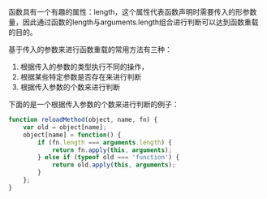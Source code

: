 函数具有一个有趣的属性：length，这个属性代表函数声明时需要传入的形参数量，因此通过函数的length与arguments.length组合进行判断可以达到函数重载的目的。

基于传入的参数来进行函数重载的常用方法有三种：
1. 根据传入的参数的类型执行不同的操作，
2. 根据某些特定参数是否存在来进行判断
3. 根据传入参数的个数来进行判断

下面的是一个根据传入参数的个数来进行判断的例子：

```javascript
function reloadMethod(object, name, fn) {
    var old = object[name];
    object[name] = function() {
        if (fn.length === arguments.length) {
            return fn.apply(this, arguments);
        } else if (typeof old === 'function') {
            return old.apply(this, arguments);
        }
    };
}
```